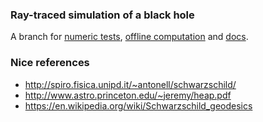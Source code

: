 ### Ray-traced simulation of a black hole

A branch for [numeric tests](https://github.com/oseiskar/black-hole/blob/numeric-notebooks/numeric_tests.ipynb), [offline computation](https://github.com/oseiskar/black-hole/blob/numeric-notebooks/spectra.ipynb) and [docs](https://github.com/oseiskar/black-hole/blob/numeric-notebooks/doc/physics.tex).

### Nice references

 * http://spiro.fisica.unipd.it/~antonell/schwarzschild/
 * http://www.astro.princeton.edu/~jeremy/heap.pdf
 * https://en.wikipedia.org/wiki/Schwarzschild_geodesics

